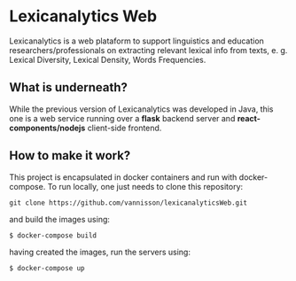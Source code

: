 # Lexicanalytics Web
Lexicanalytics is a web plataform to support linguistics and education researchers/professionals on extracting relevant lexical info from texts, e. g. Lexical Diversity, Lexical Density, Words Frequencies.

## What is underneath?
While the previous version of Lexicanalytics was developed in Java, this one is a web service running over a **flask** backend server and **react-components/nodejs** client-side frontend.

## How to make it work?
This project is encapsulated in docker containers and run with docker-compose. To run locally, one just needs to clone this repository:

`git clone https://github.com/vannisson/lexicanalyticsWeb.git`

and build the images using:

`$ docker-compose build`

having created the images, run the servers using:

`$ docker-compose up`
